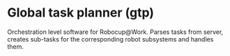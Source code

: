 # Global task planner (gtp)

Orchestration level software for Robocup@Work. Parses tasks from server, 
creates sub-tasks for the corresponding robot subsystems and handles them.
